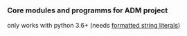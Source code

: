 ### Core modules and programms for ADM project


only works with python 3.6+ (needs [formatted string literals](https://docs.python.org/3/reference/lexical_analysis.html#f-strings))
